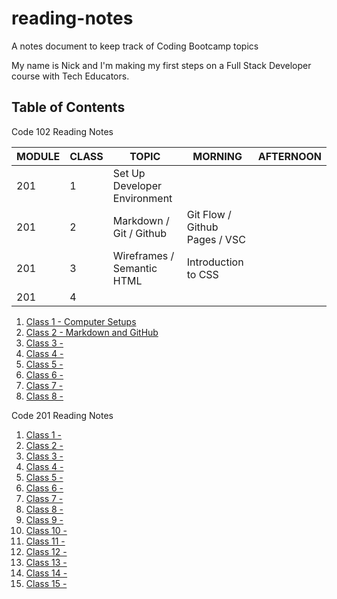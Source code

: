 # reading-notes
A notes document to keep track of Coding Bootcamp topics 
 
My name is Nick and I'm making my first steps on a Full Stack Developer course with Tech Educators. 

## Table of Contents  

Code 102 Reading Notes

| MODULE | CLASS | TOPIC | MORNING | AFTERNOON |
| ------ | ------ | ------ | ------ | ------ |
| 201 | 1 |  Set Up Developer Environment |  
| 201 | 2 |  Markdown / Git / Github | Git Flow / Github Pages / VSC|
| 201 | 3 |  Wireframes / Semantic HTML | Introduction to CSS |
| 201 | 4 |  | |

1. [Class 1 - Computer Setups](/102/class1.md)
2. [Class 2 - Markdown and GitHub](/102/class2.md)
3. [Class 3 -](/102/class3.md)
4. [Class 4 -](/102/class4.md)
5. [Class 5 -](/102/class5.md)
6. [Class 6 -](/102/class6.md)
7. [Class 7 -](/102/class7.md)
8. [Class 8 -](/102/class8.md)

Code 201 Reading Notes

1. [Class 1 -](/201/class1.md)
2. [Class 2 -](/201/class2.md)
3. [Class 3 -](/201/class3.md)
4. [Class 4 -](/201/class4.md)
5. [Class 5 -](/201/class5.md)
6. [Class 6 -](/201/class6.md)
7. [Class 7 -](/201/class7.md)
8. [Class 8 -](/201/class8.md)
9. [Class 9 -](/201/class9.md)
10. [Class 10 -](/201/class10.md)
11. [Class 11 -](/201/class11.md)
12. [Class 12 -](/201/class12.md)
13. [Class 13 -](/201/class13.md)
14. [Class 14 -](/201/class14.md)
15. [Class 15 -](/201/class15.md)